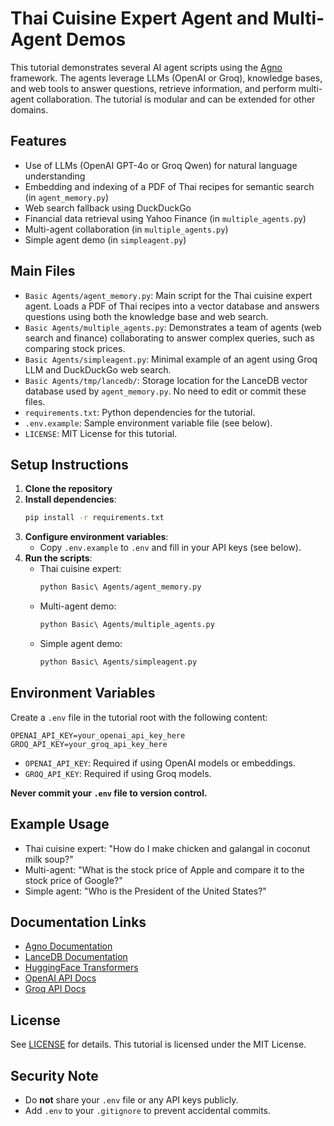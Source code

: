 # Thai Cuisine Expert Agent and Multi-Agent Demos

This tutorial demonstrates several AI agent scripts using the [Agno](https://github.com/agnos-ai/agno) framework. The agents leverage LLMs (OpenAI or Groq), knowledge bases, and web tools to answer questions, retrieve information, and perform multi-agent collaboration. The tutorial is modular and can be extended for other domains.

## Features
- Use of LLMs (OpenAI GPT-4o or Groq Qwen) for natural language understanding
- Embedding and indexing of a PDF of Thai recipes for semantic search (in `agent_memory.py`)
- Web search fallback using DuckDuckGo
- Financial data retrieval using Yahoo Finance (in `multiple_agents.py`)
- Multi-agent collaboration (in `multiple_agents.py`)
- Simple agent demo (in `simpleagent.py`)

## Main Files
- `Basic Agents/agent_memory.py`: Main script for the Thai cuisine expert agent. Loads a PDF of Thai recipes into a vector database and answers questions using both the knowledge base and web search.
- `Basic Agents/multiple_agents.py`: Demonstrates a team of agents (web search and finance) collaborating to answer complex queries, such as comparing stock prices.
- `Basic Agents/simpleagent.py`: Minimal example of an agent using Groq LLM and DuckDuckGo web search.
- `Basic Agents/tmp/lancedb/`: Storage location for the LanceDB vector database used by `agent_memory.py`. No need to edit or commit these files.
- `requirements.txt`: Python dependencies for the tutorial.
- `.env.example`: Sample environment variable file (see below).
- `LICENSE`: MIT License for this tutorial.

## Setup Instructions
1. **Clone the repository**
2. **Install dependencies**:
   ```bash
   pip install -r requirements.txt
   ```
3. **Configure environment variables**:
   - Copy `.env.example` to `.env` and fill in your API keys (see below).
4. **Run the scripts**:
   - Thai cuisine expert:
     ```bash
     python Basic\ Agents/agent_memory.py
     ```
   - Multi-agent demo:
     ```bash
     python Basic\ Agents/multiple_agents.py
     ```
   - Simple agent demo:
     ```bash
     python Basic\ Agents/simpleagent.py
     ```

## Environment Variables
Create a `.env` file in the tutorial root with the following content:

```
OPENAI_API_KEY=your_openai_api_key_here
GROQ_API_KEY=your_groq_api_key_here
```

- `OPENAI_API_KEY`: Required if using OpenAI models or embeddings.
- `GROQ_API_KEY`: Required if using Groq models.

**Never commit your `.env` file to version control.**

## Example Usage
- Thai cuisine expert: "How do I make chicken and galangal in coconut milk soup?"
- Multi-agent: "What is the stock price of Apple and compare it to the stock price of Google?"
- Simple agent: "Who is the President of the United States?"

## Documentation Links
- [Agno Documentation](https://github.com/agnos-ai/agno)
- [LanceDB Documentation](https://lancedb.github.io/lancedb/)
- [HuggingFace Transformers](https://huggingface.co/docs/transformers/index)
- [OpenAI API Docs](https://platform.openai.com/docs/)
- [Groq API Docs](https://console.groq.com/docs)

## License
See [LICENSE](LICENSE) for details. This tutorial is licensed under the MIT License.

## Security Note
- Do **not** share your `.env` file or any API keys publicly.
- Add `.env` to your `.gitignore` to prevent accidental commits.
